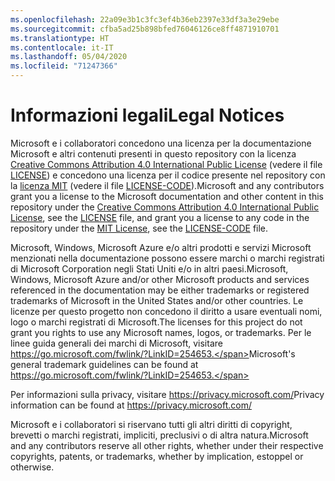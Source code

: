 ```yaml
---
ms.openlocfilehash: 22a09e3b1c3fc3ef4b36eb2397e33df3a3e29ebe
ms.sourcegitcommit: cfba5ad25b898bfed76046126ce8ff4871910701
ms.translationtype: HT
ms.contentlocale: it-IT
ms.lasthandoff: 05/04/2020
ms.locfileid: "71247366"
---
```

# <a name="legal-notices"></a><span data-ttu-id="8d4c5-101">Informazioni legali</span><span class="sxs-lookup"><span data-stu-id="8d4c5-101">Legal Notices</span></span>

<span data-ttu-id="8d4c5-102">Microsoft e i collaboratori concedono una licenza per la documentazione Microsoft e altri contenuti presenti in questo repository con la licenza [Creative Commons Attribution 4.0 International Public License](https://creativecommons.org/licenses/by/4.0/legalcode) (vedere il file [LICENSE](LICENSE)) e concedono una licenza per il codice presente nel repository con la [licenza MIT](https://opensource.org/licenses/MIT) (vedere il file [LICENSE-CODE](LICENSE-CODE)).</span><span class="sxs-lookup"><span data-stu-id="8d4c5-102">Microsoft and any contributors grant you a license to the Microsoft documentation and other content in this repository under the [Creative Commons Attribution 4.0 International Public License](https://creativecommons.org/licenses/by/4.0/legalcode), see the [LICENSE](LICENSE) file, and grant you a license to any code in the repository under the [MIT License](https://opensource.org/licenses/MIT), see the [LICENSE-CODE](LICENSE-CODE) file.</span></span>

<span data-ttu-id="8d4c5-103">Microsoft, Windows, Microsoft Azure e/o altri prodotti e servizi Microsoft menzionati nella documentazione possono essere marchi o marchi registrati di Microsoft Corporation negli Stati Uniti e/o in altri paesi.</span><span class="sxs-lookup"><span data-stu-id="8d4c5-103">Microsoft, Windows, Microsoft Azure and/or other Microsoft products and services referenced in the documentation may be either trademarks or registered trademarks of Microsoft in the United States and/or other countries.</span></span>
<span data-ttu-id="8d4c5-104">Le licenze per questo progetto non concedono il diritto a usare eventuali nomi, logo o marchi registrati di Microsoft.</span><span class="sxs-lookup"><span data-stu-id="8d4c5-104">The licenses for this project do not grant you rights to use any Microsoft names, logos, or trademarks.</span></span>
<span data-ttu-id="8d4c5-105">Per le linee guida generali dei marchi di Microsoft, visitare https://go.microsoft.com/fwlink/?LinkID=254653.</span><span class="sxs-lookup"><span data-stu-id="8d4c5-105">Microsoft's general trademark guidelines can be found at https://go.microsoft.com/fwlink/?LinkID=254653.</span></span>

<span data-ttu-id="8d4c5-106">Per informazioni sulla privacy, visitare https://privacy.microsoft.com/</span><span class="sxs-lookup"><span data-stu-id="8d4c5-106">Privacy information can be found at https://privacy.microsoft.com/</span></span>

<span data-ttu-id="8d4c5-107">Microsoft e i collaboratori si riservano tutti gli altri diritti di copyright, brevetti o marchi registrati, impliciti, preclusivi o di altra natura.</span><span class="sxs-lookup"><span data-stu-id="8d4c5-107">Microsoft and any contributors reserve all other rights, whether under their respective copyrights, patents, or trademarks, whether by implication, estoppel or otherwise.</span></span>
